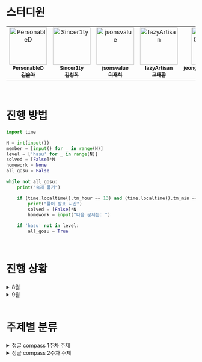 # 스터디원

<table>
  <tr>
    <td align="center">
      <a href="https://github.com/PersonableD">
        <img src="https://github.com/PersonableD.png" width="100px;" alt="PersonableD"/><br />
        <sub><b>PersonableD</b></sub><br/>
        <sub><b>김슬아</b></sub>
      </a>
    </td>
    <td align="center">
      <a href="https://github.com/Sincer1ty">
        <img src="https://github.com/Sincer1ty.png" width="100px;" alt="Sincer1ty"/><br />
        <sub><b>Sincer1ty</b></sub><br/>
        <sub><b>김성희</b></sub>
      </a>
    </td>
    <td align="center">
      <a href="https://github.com/jsonsvalue">
        <img src="https://github.com/jsonsvalue.png" width="100px;" alt="jsonsvalue"/><br />
        <sub><b>jsonsvalue</b></sub><br/>
        <sub><b>이재석</b></sub>
      </a>
    </td>
    <td align="center">
      <a href="https://github.com/lazyArtisan">
        <img src="https://github.com/lazyArtisan.png" width="100px;" alt="lazyArtisan"/><br />
        <sub><b>lazyArtisan</b></sub><br/>
        <sub><b>고태환</b></sub>
      </a>
    </td>
    <td align="center">
      <a href="https://github.com/jeongyuje0ngyujeong">
        <img src="https://github.com/jeongyuje0ngyujeong.png" width="100px;" alt="jeongyuje0ngyujeong"/><br />
        <sub><b>jeongyuje0ngyujeong</b></sub><br/>
        <sub><b>정유정</b></sub>
      </a>
    </td>
  </tr>
</table>


<br>

# 진행 방법

```python
import time

N = int(input())
member = [input() for _ in range(N)]
level = ['hasu' for _ in range(N)]
solved = [False]*N
homework = None
all_gosu = False

while not all_gosu:
    print("숙제 풀기")

    if (time.localtime().tm_hour == 13) and (time.localtime().tm_min == 30):
        print("풀이 발표 시간")
        solved = [False]*N
        homework = input("다음 문제는: ")

    if 'hasu' not in level:
        all_gosu = True
```

<br>

# 진행 상황
<details>
  <summary>8월</summary>

<table>
  <tr>
    <th>Date</th>
    <th>Problem</th>
  </tr>
  <tr>
    <td>8.12</td>
    <td><a href="https://www.acmicpc.net/problem/2468">2468 안전영역</a></td>
  </tr>
  <tr>
    <td>8.13</td>
    <td><a href="https://www.acmicpc.net/problem/2504">2504 괄호의 값</a></td>
  </tr>
  <tr>
    <td>8.14</td>
    <td><a href="https://www.acmicpc.net/problem/1655">1655 가운데를 말해요</a></td>
  </tr>
  <tr>
    <td>8.15</td>
    <td><a href="https://www.acmicpc.net/problem/13334">13334 철로</a></td>
  </tr>
  <tr>
    <td>8.16</td>
    <td><a href="https://www.acmicpc.net/problem/17298">17298 오큰수</a></td>
  </tr>
  <tr>
    <td>8.17</td>
    <td>Review session</td>
  </tr>
  <tr>
    <td>8.19</td>
    <td><a href="https://www.acmicpc.net/problem/2805">2805 나무 자르기</a></td>
  </tr>
  <tr>
    <td>8.20</td>
    <td><a href="https://www.acmicpc.net/problem/3190">3190 뱀</a></td>
  </tr>
  <tr>
    <td>8.21</td>
    <td><a href="https://www.acmicpc.net/problem/2110">2110 공유기 설치</a></td>
  </tr>
  <tr>
    <td>8.22</td>
    <td><a href="https://www.acmicpc.net/problem/2812">2812 크게 만들기</a></td>
  </tr>
  <tr>
    <td>8.23</td>
    <td><a href="https://www.acmicpc.net/problem/2869">2869 달팽이는 올라가고 싶다</a></td>
  </tr>
  <tr>
    <td>8.24</td>
    <td>Review session</td>
  </tr>
  <tr>
    <td>8.26</td>
    <td><a href="https://www.acmicpc.net/problem/1707">1707 이분 그래프</a></td>
  </tr>
  <tr>
    <td>8.28</td>
    <td><a href="https://www.acmicpc.net/problem/14888">14888 연산자 끼워넣기</a></td>
  </tr>
  <tr>
    <td>8.30</td>
    <td><a href="https://www.acmicpc.net/problem/3055">3055 탈출</a></td>
    <td></td>
  </tr>
  <tr>
    <td>8.31</td>
    <td>Review session</td>
  </tr> 
</table>
</details>

<details>
  <summary>9월</summary>
<table>
  <tr>
    <th>Date</th>
    <th>Problem</th>
  </tr>
  <tr>
    <td>9.4</td>
    <td><a href="https://www.acmicpc.net/problem/7569">7569 토마토</a></td>
  </tr>
  <tr>
    <td>9.6</td>
    <td><a href="https://www.acmicpc.net/problem/10026">10026 적록색약</a></td>
  </tr>
  <tr>
    <td>9.20 추석 특별 숙제<br>(9.13 - 9.19)</td>
    <td><a href="https://www.acmicpc.net/problem/21606">21606 아침 산책</a><<br>
      <a href="">xxxxx oooo</a><br><a href="">xxxxx oooo</a><br><a href="">xxxxx oooo</a><br><a href="">xxxxx oooo</a><br><a href="">xxxxx oooo</a></td>
  </tr>
</table>
</details>

<br>

# 주제별 분류

<details>
  <summary>정글 compass 1주차 주제</summary>
  <ul>
    <li>1. 단순 구현</li>
    <li>2. 재귀함수</li>
    <li>3. 정렬</li>
    <li>4. 완전 탐색, 이분 탐색</li>
    <li>5. 분할 정복</li>
    <li>6. 스택, 큐</li>
    <li>7. 우선순위 큐</li>
  </ul>
</details>

<details>
  <summary>정글 compass 2주차 주제</summary>
  <ul>
    <li>1. DFS, BFS</li>
    <li>2. 위상 정렬</li>
    <li>3. 최소 신장 트리</li>
    <li>4. 다익스트라, 플로이드 와샬</li>
    <li>5. Trie</li>
  </ul>
</details>


